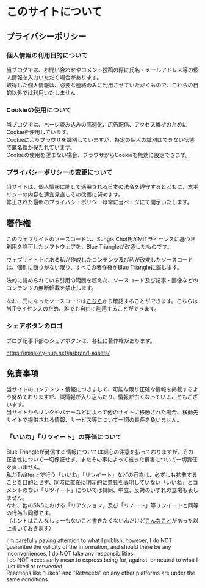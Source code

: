 # このサイトについて
## プライバシーポリシー

### 個人情報の利用目的について
当ブログでは、お問い合わせやコメント投稿の際に氏名・メールアドレス等の個人情報を入力いただく場合があります。  
取得した個人情報は、必要な連絡のみに利用させていただくもので、これらの目的以外では利用いたしません。

### Cookieの使用について
当ブログでは、ページ読み込みの高速化、広告配信、アクセス解析のためにCookieを使用しています。  
Cookieによりブラウザを識別していますが、特定の個人の識別はできない状態で匿名性が保たれています。  
Cookieの使用を望まない場合、ブラウザからCookieを無効に設定できます。

### プライバシーポリシーの変更について
当サイトは、個人情報に関して適用される日本の法令を遵守するとともに、本ポリシーの内容を適宜見直しその改善に努めます。  
修正された最新のプライバシーポリシーは常に当ページにて開示いたします。

## 著作権
このウェブサイトのソースコードは、Sungik Choi氏がMITライセンスに基づき利用を許可したソフトウェアを、Blue Triangleが改造したものです。

ウェブサイト上にある私が作成したコンテンツ及び私が改変したソースコードは、個別に断りがない限り、すべての著作権がBlue Triangleに属します。

法的に認められている引用の範囲を超えた、ソースコード及び記事・画像などのコンテンツの無断転載を禁止します。

なお、元になったソースコードは[こちら](https://github.com/sungik-choi/gatsby-starter-apple#readme)から確認することができます。こちらはMITライセンスのため、誰でも自由に利用することができます。

### シェアボタンのロゴ

ブログ記事下部のシェアボタンは、各社に著作権があります。

https://misskey-hub.net/ja/brand-assets/

## 免責事項

当サイトのコンテンツ・情報につきまして、可能な限り正確な情報を掲載するよう努めておりますが、誤情報が入り込んだり、情報が古くなっていることもございます。  
当サイトからリンクやバナーなどによって他のサイトに移動された場合、移動先サイトで提供される情報、サービス等について一切の責任を負いません。

### 「いいね」「リツイート」の評価について

Blue Triangleが発信する情報については細心の注意を払っておりますが、その正当性について一切保証せず、またその事によって被った損害について一切責任を負いません。  
私がTwitter上で行う「いいね」「リツイート」などの行為は、必ずしも拡散することを目的とせず、同時に直後に明示的に意見を表明していない「いいね」とコメントのない「リツイート」については賛同、中立、反対のいずれの立場も表しません。  
なお、他のSNSにおける「リアクション」及び「リノート」等リツイートと同等の行為も同様です。  
（ホントはこんなしょーもないこと書きたくないんだけど[こんなこと](https://www.bengo4.com/c_23/n_13857/)があった以上書いておきます）
 
I'm carefully paying attention to what I publish, however, I do NOT guarantee the validity of the information, and should there be any inconveniences, I do NOT take any responsibilities.  
I do NOT necessarily mean to express being for, against, or neutral to what I just liked or retweeted.  
Reactions like "Likes" and "Retweets" on any other platforms are under the same conditions.